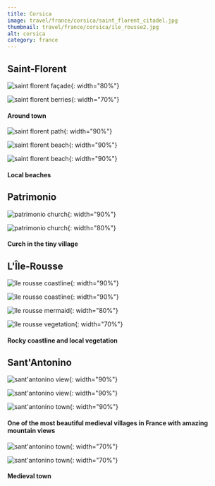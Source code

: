 ```yaml
---
title: Corsica
image: travel/france/corsica/saint_florent_citadel.jpg
thumbnail: travel/france/corsica/ile_rousse2.jpg
alt: corsica
category: france
---
```


## Saint-Florent

![saint florent façade](./assets/img/travel/france/corsica/saint_florent_facade.jpg){: width="80%"}

![saint florent berries](./assets/img/travel/france/corsica/saint_florent_berries.jpg){: width="70%"}

#### Around town

![saint florent path](./assets/img/travel/france/corsica/saint_florent_path.jpg){: width="90%"}

![saint florent beach](./assets/img/travel/france/corsica/saint_florent_beach1.jpg){: width="90%"}

![saint florent beach](./assets/img/travel/france/corsica/saint_florent_beach2.jpg){: width="90%"}

#### Local beaches

## Patrimonio

![patrimonio church](./assets/img/travel/france/corsica/patrimonio_church1.jpg){: width="90%"}

![patrimonio church](./assets/img/travel/france/corsica/patrimonio_church2.jpg){: width="80%"}

#### Curch in the tiny village

## L'Île-Rousse

![île rousse coastline](./assets/img/travel/france/corsica/ile_rousse1.jpg){: width="90%"}

![île rousse coastline](./assets/img/travel/france/corsica/ile_rousse2.jpg){: width="90%"}

![île rousse mermaid](./assets/img/travel/france/corsica/ile_rousse_mermaid.jpg){: width="80%"}

![île rousse vegetation](./assets/img/travel/france/corsica/ile_rousse_vegetation.jpg){: width="70%"}

#### Rocky coastline and local vegetation

## Sant'Antonino

![sant'antonino view](./assets/img/travel/france/corsica/sant_antonino_view1.jpg){: width="90%"}

![sant'antonino view](./assets/img/travel/france/corsica/sant_antonino_view2.jpg){: width="90%"}

![sant'antonino town](./assets/img/travel/france/corsica/sant_antonino1.jpg){: width="90%"}

#### One of the most beautiful medieval villages in France with amazing mountain views

![sant'antonino town](./assets/img/travel/france/corsica/sant_antonino2.jpg){: width="70%"}

![sant'antonino town](./assets/img/travel/france/corsica/sant_antonino3.jpg){: width="70%"}

#### Medieval town
